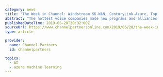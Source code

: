 ```yaml
---
category: news
title: "The Week in Channel: Windstream SD-WAN, CenturyLink-Azure, Top PBX Providers"
abstract: "The hottest voice companies made new programs and alliances available to the channel. Avaya integrated AI and machine learning capabilities into one of its contact center platforms, and 8×8 unveiled a new partner program. Our roundup concludes with a ..."
publishedDateTime: 2019-06-28T20:32:00Z
sourceUrl: https://www.channelpartnersonline.com/2019/06/28/the-week-in-channel-windstream-sd-wan-centurylink-azure-top-pbx-providers/
type: article

provider:
  name: Channel Partners
  id: channelpartners

topics:
  - AI
  - azure machine learning
---
```

